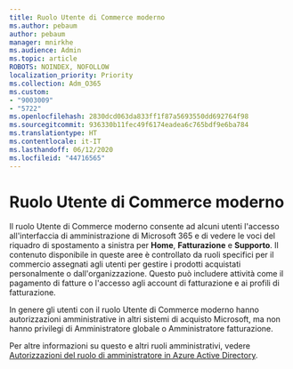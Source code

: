 ```yaml
---
title: Ruolo Utente di Commerce moderno
ms.author: pebaum
author: pebaum
manager: mnirkhe
ms.audience: Admin
ms.topic: article
ROBOTS: NOINDEX, NOFOLLOW
localization_priority: Priority
ms.collection: Adm_O365
ms.custom:
- "9003009"
- "5722"
ms.openlocfilehash: 2830dcd063da833ff1f87a5693550dd692764f98
ms.sourcegitcommit: 936330b11fec49f6174eadea6c765bdf9e6ba784
ms.translationtype: HT
ms.contentlocale: it-IT
ms.lasthandoff: 06/12/2020
ms.locfileid: "44716565"
---
```

# <a name="modern-commerce-user-role"></a>Ruolo Utente di Commerce moderno

Il ruolo Utente di Commerce moderno consente ad alcuni utenti l'accesso all'interfaccia di amministrazione di Microsoft 365 e di vedere le voci del riquadro di spostamento a sinistra per **Home**, **Fatturazione** e **Supporto**. Il contenuto disponibile in queste aree è controllato da ruoli specifici per il commercio assegnati agli utenti per gestire i prodotti acquistati personalmente o dall'organizzazione. Questo può includere attività come il pagamento di fatture o l'accesso agli account di fatturazione e ai profili di fatturazione.

In genere gli utenti con il ruolo Utente di Commerce moderno hanno autorizzazioni amministrative in altri sistemi di acquisto Microsoft, ma non hanno privilegi di Amministratore globale o Amministratore fatturazione.

Per altre informazioni su questo e altri ruoli amministrativi, vedere [Autorizzazioni del ruolo di amministratore in Azure Active Directory](https://docs.microsoft.com/azure/active-directory/users-groups-roles/directory-assign-admin-roles#modern-commerce-administrator).